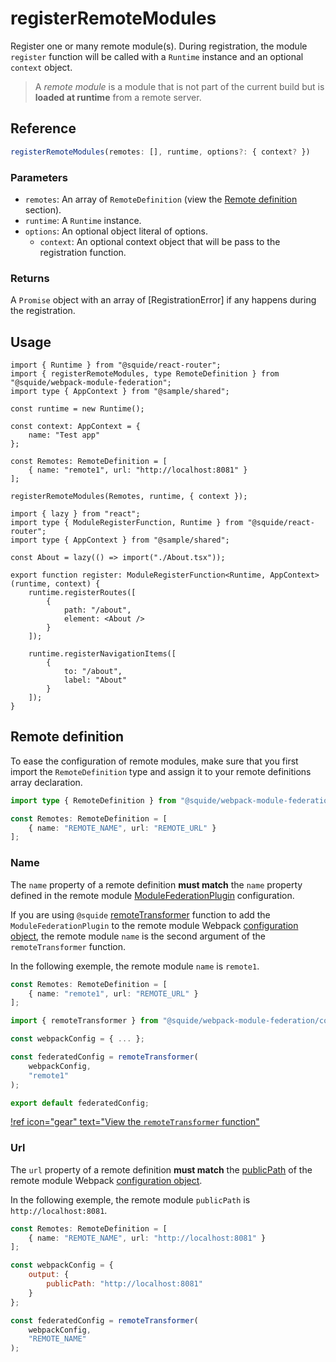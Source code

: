 # registerRemoteModules

Register one or many remote module(s). During registration, the module `register` function will be called with a `Runtime` instance and an optional `context` object.

> A *remote module* is a module that is not part of the current build but is **loaded at runtime** from a remote server.

## Reference

```ts
registerRemoteModules(remotes: [], runtime, options?: { context? })
```

### Parameters

- `remotes`: An array of `RemoteDefinition` (view the [Remote definition](#remote-definition) section).
- `runtime`: A `Runtime` instance.
- `options`: An optional object literal of options.
    - `context`: An optional context object that will be pass to the registration function.

### Returns

A `Promise` object with an array of [RegistrationError] if any happens during the registration.

## Usage

```tsx !#11-13,15 host/src/bootstrap.tsx
import { Runtime } from "@squide/react-router";
import { registerRemoteModules, type RemoteDefinition } from "@squide/webpack-module-federation";
import type { AppContext } from "@sample/shared";

const runtime = new Runtime();

const context: AppContext = {
    name: "Test app"
};

const Remotes: RemoteDefinition = [
    { name: "remote1", url: "http://localhost:8081" }
];

registerRemoteModules(Remotes, runtime, { context });
```

```tsx !#7-21 remote-module/src/register.tsx
import { lazy } from "react";
import type { ModuleRegisterFunction, Runtime } from "@squide/react-router";
import type { AppContext } from "@sample/shared";

const About = lazy(() => import("./About.tsx"));

export function register: ModuleRegisterFunction<Runtime, AppContext>(runtime, context) {
    runtime.registerRoutes([
        {
            path: "/about",
            element: <About />
        }
    ]);

    runtime.registerNavigationItems([
        {
            to: "/about",
            label: "About"
        }
    ]);
}
```

## Remote definition

To ease the configuration of remote modules, make sure that you first import the `RemoteDefinition` type and assign it to your remote definitions array declaration.

```ts !#3
import type { RemoteDefinition } from "@squide/webpack-module-federation";

const Remotes: RemoteDefinition = [
    { name: "REMOTE_NAME", url: "REMOTE_URL" }
];
```

### Name

The `name` property of a remote definition **must match** the `name` property defined in the remote module [ModuleFederationPlugin](https://webpack.js.org/plugins/module-federation-plugin/) configuration.

If you are using `@squide` [remoteTransformer](/references/webpack/remoteTransformer.md) function to add the `ModuleFederationPlugin` to the remote module Webpack [configuration object](https://webpack.js.org/concepts/configuration/), the remote module `name` is the second argument of the `remoteTransformer` function.

In the following exemple, the remote module `name` is `remote1`.

```ts !#2 host/src/bootstrap.tsx
const Remotes: RemoteDefinition = [
    { name: "remote1", url: "REMOTE_URL" }
];
```

```js !#7 remote-module/src/webpack.config.js
import { remoteTransformer } from "@squide/webpack-module-federation/configTransformer.js";

const webpackConfig = { ... };

const federatedConfig = remoteTransformer(
    webpackConfig, 
    "remote1"
);

export default federatedConfig;
```

[!ref icon="gear" text="View the `remoteTransformer` function"](/references/webpack/remoteTransformer.md)

### Url

The `url` property of a remote definition **must match** the [publicPath](https://webpack.js.org/guides/public-path/) of the remote module Webpack [configuration object](https://webpack.js.org/concepts/configuration/).

In the following exemple, the remote module `publicPath` is `http://localhost:8081`.

```ts !#2 host/src/bootstrap.tsx
const Remotes: RemoteDefinition = [
    { name: "REMOTE_NAME", url: "http://localhost:8081" }
];
```

```js !#3 remote-module/webpack.config.js
const webpackConfig = {
    output: {
        publicPath: "http://localhost:8081"
    }
};

const federatedConfig = remoteTransformer(
    webpackConfig, 
    "REMOTE_NAME"
);
```
